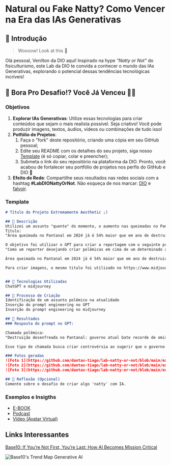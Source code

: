 # Natural ou Fake Natty? Como Vencer na Era das IAs Generativas

## 🚀 Introdução

> Woooow! Look at this 👀

Olá pessoal, Venilton da DIO aqui! Inspirado na hype _"Natty or Not"_ do fisiculturismo, este Lab da DIO te convida a conhecer o mundo das IAs Generativas, explorando o potencial dessas tendências tecnológicas incríveis!

## 🎯 Bora Pro Desafio!? Você Já Venceu 💪🤓

### Objetivos

1. **Explorar IAs Generativas**: Utilize essas tecnologias para criar conteúdos que sejam o mais realista possível. Seja criativo! Você pode produzir imagens, textos, áudios, vídeos ou combinações de tudo isso!
1. **Potfólio de Projetos**:
    1. Faça o "fork" deste repositório, criando uma cópia em seu GitHub pessoal;
    2. Edite seu README com os detalhes do seu projeto, siga nosso [Template](#template) (é só copiar, colar e preencher);
    3. Submeta o link do seu repositório na plataforma da DIO. Pronto, você acabou de fortalecer seu portfólio de projetos nos perfis do GitHub e DIO 🚀
1. **Efeito de Rede**: Compartilhe seus resultados nas redes sociais com a hashtag **#LabDIONattyOrNot**. Não esqueça de nos marcar: [DIO](https://www.linkedin.com/school/dio-makethechange) e [falvojr](https://www.linkedin.com/in/falvojr).

### Template

```markdown
# Título do Projeto Extremamente Aesthetic ;)

## 📒 Descrição
Utilizei um assunto "quente" do momento, o aumento nas queimadas no Pantanal para gerar uma reportagem polêmica.
Título:
"Área queimada no Pantanal em 2024 já é 54% maior que em ano de destruição recorde"

O objetivo foi utilizar o GPT para criar a reportagem com o seguinte prompt no GPT:
"Como um reporter desejando criar polêmicas em cima de um determinado assunto, utilize a chamada a abaixo para criar mais polêmicas políticas ligadas ao governo atual do brasil.

Área queimada no Pantanal em 2024 já é 54% maior que em ano de destruição recorde"

Para criar imagens, o mesmo titulo foi utilizado no https://www.midjourney.com/imagine


## 🤖 Tecnologias Utilizadas
ChatGPT e midjourney

## 🧐 Processo de Criação
Identificação de um assunto polêmico na atualidade
Inserção do prompt engineering no GPT
Inserção do prompt engineering no midjourney

## 🚀 Resultados
### Resposta do prompt no GPT:

Chamada polêmica:
"Destruição desenfreada no Pantanal: governo atual bate recorde de omissão e falta de ação! Quem vai parar a devastação?"

Esse tipo de chamada busca criar controvérsia ao sugerir que o governo é diretamente responsável pela falta de medidas preventivas ou de controle diante do aumento das queimadas. Ao destacar a suposta "omissão" e a "falta de ação", a intenção é provocar discussões acaloradas e colocar o governo em uma posição de defesa.

### Fotos geradas
![Foto 1](https://github.com/dantas-tiago/lab-natty-or-not/blob/main/exemplos/0_0.png?raw=true)
![Foto 2](https://github.com/dantas-tiago/lab-natty-or-not/blob/main/exemplos/u4519714515_rea_queimada_no_Pantanal_em_2024_j__54_maior_que__16bd77ea-8cee-4a39-8698-196e166c3a8a_1.png?raw=true)
![Foto 3](https://github.com/dantas-tiago/lab-natty-or-not/blob/main/exemplos/u4519714515_rea_queimada_no_Pantanal_em_2024_j__54_maior_que__16bd77ea-8cee-4a39-8698-196e166c3a8a_2.png?raw=true)

## 💭 Reflexão (Opcional)
Comente sobre o desafio de criar algo 'natty' com IA.
```

### Exemplos e Insigths

- [E-BOOK](/exemplos/E-BOOK.md)
- [Podcast](/exemplos/PODCAST.md)
- [Vídeo (Avatar Virtual)](/exemplos/VIDEO.md)

## Links Interessantes

[Base10: If You’re Not First, You’re Last: How AI Becomes Mission Critical](https://base10.vc/post/generative-ai-mission-critical/)

![Base10's Trend Map Generative AI](https://github.com/digitalinnovationone/lab-natty-or-not/assets/730492/f4df26e8-f8f7-4419-8252-c69d73ea930c)
